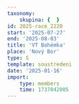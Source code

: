 ```yaml
---
taxonomy:
    skupina: {  }
id: 2025-race_2220
start: '2025-07-27'
end: '2025-08-03'
title: 'VT Bohémka'
place: 'Nový Bor'
type: S
template: soustredeni
date: '2025-01-16'
import:
    type: members
    time: 1737042005
---
```


